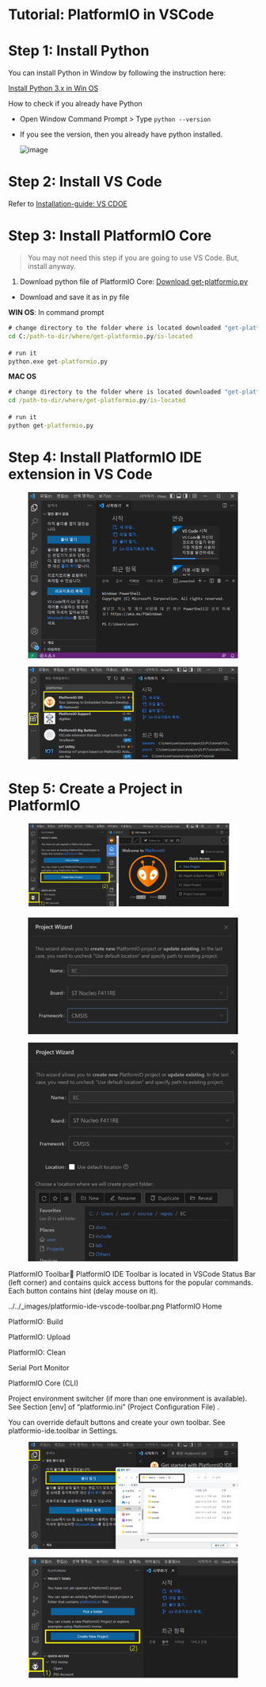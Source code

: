 # Tutorial: PlatformIO in VSCode

# Step 1: Install Python

You can install Python in Window by following the instruction here:

[Install Python 3.x in Win OS](https://www.python.org/downloads/windows/)

How to check if you already have Python
* Open Window Command Prompt >  Type `python --version`
* If you see the version, then you already have python installed.

  ![image](https://github.com/user-attachments/assets/42cdb9a9-7097-4f1a-816d-d96ba8d86869)


# Step 2: Install VS Code

Refer to [Installation-guide: VS CDOE](https://ykkim.gitbook.io/dlip/installation-guide/ide/vscode)



# Step 3: Install PlatformIO Core
> You may not need this step if you are going to use VS Code. But, install anyway.

1. Download python file of PlatformIO Core:   [Download get-platformio.py](https://raw.githubusercontent.com/platformio/platformio-core-installer/master/get-platformio.py)
* Download and save it as in py file

**WIN OS**: 
In command prompt

```cmd
# change directory to the folder where is located downloaded "get-platformio.py"
cd C:/path-to-dir/where/get-platformio.py/is-located

# run it
python.exe get-platformio.py
```

**MAC OS**
```cmd
# change directory to the folder where is located downloaded "get-platformio.py"
cd /path-to-dir/where/get-platformio.py/is-located

# run it
python get-platformio.py
```


# Step 4: Install PlatformIO IDE extension in VS Code
<figure><img src="../../.gitbook/assets/image (53).png" alt=""><figcaption></figcaption></figure>



<figure><img src="../../.gitbook/assets/image (55).png" alt=""><figcaption></figcaption></figure>


# Step 5: Create a Project in PlatformIO 

<figure><img src="../../.gitbook/assets/image (124).png" alt=""><figcaption></figcaption></figure>





<figure><img src="../../.gitbook/assets/image (125).png" alt=""><figcaption></figcaption></figure>



<figure><img src="../../.gitbook/assets/image (126).png" alt=""><figcaption></figcaption></figure>

PlatformIO Toolbar
PlatformIO IDE Toolbar is located in VSCode Status Bar (left corner) and contains quick access buttons for the popular commands. Each button contains hint (delay mouse on it).

../../_images/platformio-ide-vscode-toolbar.png
PlatformIO Home

PlatformIO: Build

PlatformIO: Upload

PlatformIO: Clean

Serial Port Monitor

PlatformIO Core (CLI)

Project environment switcher (if more than one environment is available). See Section [env] of “platformio.ini” (Project Configuration File) .

You can override default buttons and create your own toolbar. See platformio-ide.toolbar in Settings.

<figure><img src="../../.gitbook/assets/image (122).png" alt=""><figcaption></figcaption></figure>



<figure><img src="../../.gitbook/assets/image (123).png" alt=""><figcaption></figcaption></figure>
